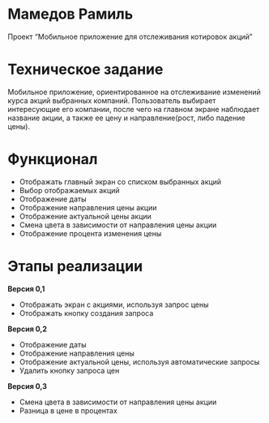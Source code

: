 

# Мамедов Рамиль

Проект “Мобильное приложение для отслеживания котировок акций”

# Техническое задание

Мобильное приложение, ориентированное на отслеживание изменений курса акций выбранных компаний. Пользователь выбирает интересующие его компании, после чего на главном экране наблюдает название акции, а также ее цену и направление(рост, либо падение цены).

# Функционал
* Отображать главный экран со списком выбранных акций
* Выбор отображаемых акций
* Отображение даты
* Отображение направления цены акции
* Отображение актуальной цены акции
* Смена цвета в зависимости от направления цены акции
* Отображение процента изменения цены


# Этапы реализации
**Версия 0,1** 
* Отображать экран с акциями, используя запрос цены
* Отображать кнопку создания запроса

**Версия 0,2** 
* Отображение даты
* Отображение направления цены
* Отображение актуальной цены, используя автоматические запросы
* Удалить кнопку запроса цен

**Версия 0,3**
* Смена цвета в зависимости от направления цены акции
* Разница в цене в процентах
